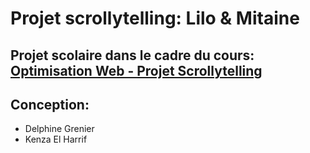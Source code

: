 # Projet scrollytelling: Lilo & Mitaine
## Projet scolaire dans le cadre du cours: [Optimisation Web - Projet Scrollytelling](https://tim-montmorency.com/timdoc/582-424MO/projet-scrollytelling/)
## Conception:
- Delphine Grenier
- Kenza El Harrif
